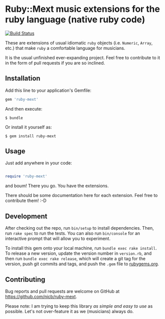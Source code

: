 # Ruby::Mext music extensions for the ruby language (native ruby code)

[![Build Status](https://travis-ci.org/nicb/ruby-mext.svg?branch=master)](https://travis-ci.org/nicb/ruby-mext)

These are extensions of usual idiomatic `ruby` objects (i.e. `Numeric`,
`Array`, etc.) that make `ruby` a comfortable language for musicians.

It is the usual unfinished ever-expanding project. Feel free to contribute to
it in the form of pull requests if you are so inclined.

## Installation

Add this line to your application's Gemfile:

```ruby
gem 'ruby-mext'
```

And then execute:

    $ bundle

Or install it yourself as:

    $ gem install ruby-mext

## Usage

Just add anywhere in your code:

```ruby

require 'ruby-mext'
```

and boum! There you go. You have the extensions.

There should be some documentation here for each extension. Feel free to
contribute them! :-D

## Development

After checking out the repo, run `bin/setup` to install dependencies. Then, run `rake spec` to run the tests. You can also run `bin/console` for an interactive prompt that will allow you to experiment.

To install this gem onto your local machine, run `bundle exec rake install`. To release a new version, update the version number in `version.rb`, and then run `bundle exec rake release`, which will create a git tag for the version, push git commits and tags, and push the `.gem` file to [rubygems.org](https://rubygems.org).

## Contributing

Bug reports and pull requests are welcome on GitHub at https://github.com/nicb/ruby-mext.

Please note: I am trying to keep this library *as simple and easy to use* as
possible. Let's not over-feature it as we (musicians) always do.
